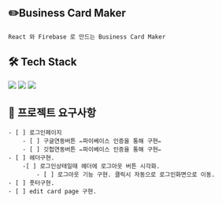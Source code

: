 ## ✏️Business Card Maker

    React 와 Firebase 로 만드는 Business Card Maker

## 🛠 Tech Stack

<p>
    <img src="https://img.shields.io/badge/Node.js-339933?style=flat-square&logo=Node.js&logoColor=white"/>
    <img src="https://img.shields.io/badge/React-61DAFB?style=flat-square&logo=React&logoColor=white"/>
    <img src="https://img.shields.io/badge/Firebase-FFCB2B?style=flat-square&logo=Firebase&logoColor=white"/>
</p>

## 🎯 프로젝트 요구사항

    - [ ] 로그인페이지
        - [ ] 구글연동버튼 ✏️파이베이스 인증을 통해 구현✏️
        - [ ] 깃헙연동버튼 ✏️파이베이스 인증을 통해 구현✏️
    - [ ] 헤더구현.
        -[ ] 로그인상태일때 헤더에 로그아웃 버튼 시각화.
            - [ ] 로그아웃 기능 구현. 클릭시 자동으로 로그인화면으로 이동.
    - [ ] 풋터구현.
    - [ ] edit card page 구현.
